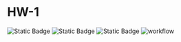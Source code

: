 # HW-1
![Static Badge](https://img.shields.io/badge/language-python-green)
![Static Badge](https://img.shields.io/badge/license-bsl1-green)
![Static Badge](https://img.shields.io/badge/platform-linux-green)
![workflow](https://github.com/sanjana1399/HW-1/actions/workflows/test.yml/badge.svg)
